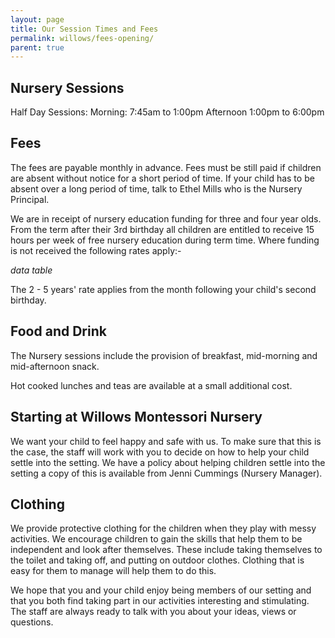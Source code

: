 ```yaml
---
layout: page
title: Our Session Times and Fees
permalink: willows/fees-opening/
parent: true
---
```


## Nursery Sessions

Half Day Sessions:
	Morning:	7:45am to 1:00pm
	Afternoon	1:00pm to 6:00pm

## Fees

The fees are payable monthly in advance.  Fees must be still paid if children are absent without notice for a short period of time.  If your child has to be absent over a long period of time, talk to Ethel Mills who is the Nursery Principal.

We are in receipt of nursery education funding for three and four year olds.  From the term after their 3rd birthday all children are entitled to receive 15 hours per week of free nursery education during term time.  Where funding is not received the following rates apply:-

*data table*

The 2 - 5 years' rate applies from the month following your child's second birthday.

## Food and Drink

The Nursery sessions include the provision of breakfast, mid-morning and mid-afternoon snack.  

Hot cooked lunches and teas are available at a small additional cost.

## Starting at Willows Montessori Nursery

We want your child to feel happy and safe with us.  To make sure that this is the case, the staff will work with you to decide on how to help your child settle into the setting.  We have a policy about helping children settle into the setting a copy of this is available from Jenni Cummings (Nursery Manager).

## Clothing

We provide protective clothing for the children when they play with messy activities.  We encourage children to gain the skills that help them to be independent and look after themselves.  These include taking themselves to the toilet and taking off, and putting on outdoor clothes.  Clothing that is easy for them to manage will help them to do this.

We hope that you and your child enjoy being members of our setting and that you both find taking part in our activities interesting and stimulating.  The staff are always ready to talk with you about your ideas, views or questions.
